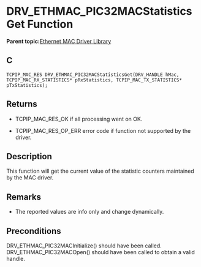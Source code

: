 # DRV\_ETHMAC\_PIC32MACStatisticsGet Function

**Parent topic:**[Ethernet MAC Driver Library](GUID-A4DC3D07-DDAD-4748-A855-304CA3439336.md)

## C

```
TCPIP_MAC_RES DRV_ETHMAC_PIC32MACStatisticsGet(DRV_HANDLE hMac, TCPIP_MAC_RX_STATISTICS* pRxStatistics, TCPIP_MAC_TX_STATISTICS* pTxStatistics); 
```

## Returns

-   TCPIP\_MAC\_RES\_OK if all processing went on OK.

-   TCPIP\_MAC\_RES\_OP\_ERR error code if function not supported by the driver.


## Description

This function will get the current value of the statistic counters maintained by the MAC driver.

## Remarks

-   The reported values are info only and change dynamically.


## Preconditions

DRV\_ETHMAC\_PIC32MACInitialize\(\) should have been called. DRV\_ETHMAC\_PIC32MACOpen\(\) should have been called to obtain a valid handle.

